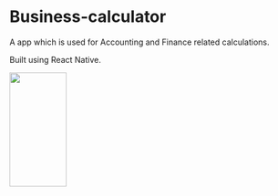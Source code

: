 # Business-calculator

A app which is used for Accounting and Finance related calculations.

Built using React Native.

<img src="https://user-images.githubusercontent.com/30324249/71538948-2acb8d80-295a-11ea-9cd9-b77f12ee71dd.jpeg" width="100" height="200" />


